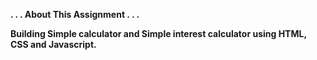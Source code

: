 <b> . . . About This Assignment . . . </b> <br>

<b>Building Simple calculator and Simple interest calculator using HTML, CSS and Javascript. </b> <br>

